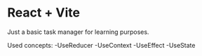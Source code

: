 # React + Vite

Just a basic task manager for learning purposes.

Used concepts:
 -UseReducer
 -UseContext
 -UseEffect
 -UseState
